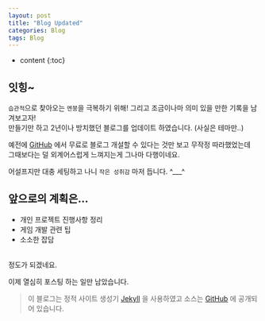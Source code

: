 ```yaml
---
layout: post
title: "Blog Updated"
categories: Blog
tags: Blog
---
```


* content
{:toc}

## 잇힝~

`습관적`으로 찾아오는 `멘붕`을 극복하기 위해! 그리고 조금이나마 의미 있을 만한 기록을 남겨보고자!  
만들기만 하고 2년이나 방치했던 블로그를 업데이트 하였습니다. (사실은 테마만..)

예전에 [GitHub](GitHub) 에서 무료로 블로그 개설할 수 있다는 것만 보고 무작정 따라했었는데  
그때보다는 덜 외계어스럽게 느껴지는게 그나마 다행이네요.

어설프지만 대충 세팅하고 나니 `작은 성취감` 마저 듭니다. ^___^


## 앞으로의 계획은...
* 개인 프로젝트 진행사항 정리
* 게임 개발 관련 팁
* 소소한 잡담  

<br>
정도가 되겠네요.

이제 열심히 포스팅 하는 일만 남았습니다.

> 이 블로그는 정적 사이트 생성기 [Jekyll](Jekyll) 을 사용하였고 소스는 [GitHub](GitHub) 에 공개되어 있습니다.

[Jekyll]: https://jekyllrb-ko.github.io/
[GitHub]: https://github.com/faith20/faith20.github.io
